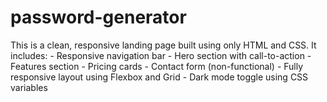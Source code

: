 # password-generator
This is a clean, responsive landing page built using only HTML and CSS. It includes: - Responsive navigation bar - Hero section with call-to-action - Features section - Pricing cards - Contact form (non-functional) - Fully responsive layout using Flexbox and Grid - Dark mode toggle using CSS variables
